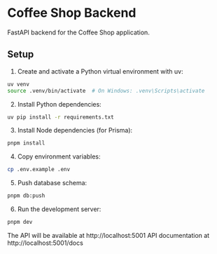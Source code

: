 # Coffee Shop Backend

FastAPI backend for the Coffee Shop application.

## Setup

1. Create and activate a Python virtual environment with uv:
```bash
uv venv
source .venv/bin/activate  # On Windows: .venv\Scripts\activate
```

2. Install Python dependencies:
```bash
uv pip install -r requirements.txt
```

3. Install Node dependencies (for Prisma):
```bash
pnpm install
```

4. Copy environment variables:
```bash
cp .env.example .env
```

5. Push database schema:
```bash
pnpm db:push
```

6. Run the development server:
```bash
pnpm dev
```

The API will be available at http://localhost:5001
API documentation at http://localhost:5001/docs